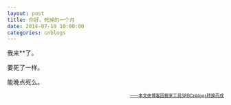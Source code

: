```yaml
---
layout: post
title: 你好，死掉的一个月
date: 2014-07-19 10:00:00
categories: cnblogs
---
```


<p>我来**了。</p>
<p>要死了一样。</p>
<p>能晚点死么。</p>

<div align=right><a href="https://github.com/mlxy/SRBCnblogs"><font size=1>——本文由博客园搬家工具SRBCnblogs转换而成</font></a></div>